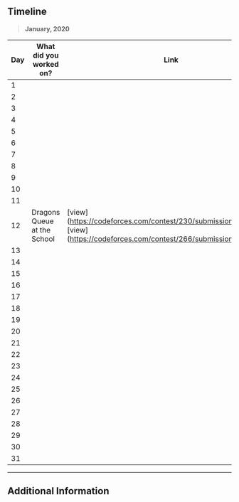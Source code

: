 ## Timeline

> **January, 2020**

| Day | What did you worked on?                                               | Link                                                |
| --- | --------------------------------------------------------------------- | --------------------------------------------------- |
| 1   |                                                                       |                                                     |
| 2   |                                                                       |                                                     |
| 3   |                                                                       |                                                     |
| 4   |                                                                       |                                                     |
| 5   |                                                                       |                                                     |
| 6   |                                                                       |                                                     |
| 7   |                                                                       |                                                     |
| 8   |                                                                       |                                                     |
| 9   |                                                                       |                                                     |
| 10  |                                                                       |                                                     |
| 11  |                                                                       |                                                     |
| 12  | Dragons <br> Queue at the School                                      |[view] (https://codeforces.com/contest/230/submission/68633415) <br> [view] (https://codeforces.com/contest/266/submission/68633754) |
| 13  |                                                                       |                                                     |
| 14  |                                                                       |                                                     |
| 15  |                                                                       |                                                     |
| 16  |                                                                       |                                                     |
| 17  |                                                                       |                                                     |
| 18  |                                                                       |                                                     |
| 19  |                                                                       |                                                     |
| 20  |                                                                       |                                                     |
| 21  |                                                                       |                                                     |
| 22  |                                                                       |                                                     |
| 23  |                                                                       |                                                     |
| 24  |                                                                       |                                                     |
| 25  |                                                                       |                                                     |
| 26  |                                                                       |                                                     |
| 27  |                                                                       |                                                     |
| 28  |                                                                       |                                                     |
| 29  |                                                                       |                                                     |
| 30  |                                                                       |                                                     |
| 31  |                                                                       |                                                     |

---

## Additional Information
